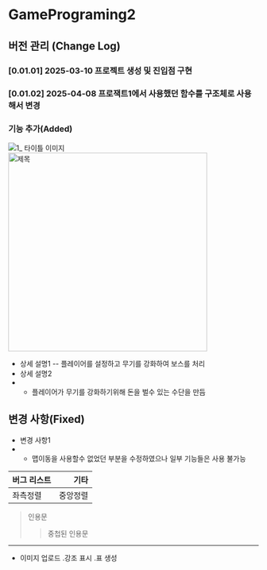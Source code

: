 # GamePrograming2

## 버전 관리 (Change Log)
### [0.01.01] 2025-03-10 프로젝트 생성 및 진입점 구현
### [0.01.02] 2025-04-08 프로잭트1에서 사용했던 함수를 구조체로 사용해서 변경
### 기능 추가(Added)
![1_ 타이틀 이미지](/image/struct.PNG)
<img src="/img/struct.PNG" width = "400" hight = "300" title = "제목"></img>
- 상세 설명1
  -- 플레이어를 설정하고 무기를 강화하여 보스를 처리
- 상세 설명2
- - 플레이어가 무기를 강화하기위해 돈을 벌수 있는 수단을 만듬

## 변경 사항(Fixed)
- 변경 사항1
- - 맵이동을 사용할수 없었던 부분을 수정하였으나 일부 기능들은 사용 불가능

| 버그 리스트 | 기타 |
| :--- | ---: |
| 좌측정렬 | 중앙정렬 |

> 인용문
> > 중첩된 인용문

---
- 이미지 업로드 .강조 표시 .표 생성
